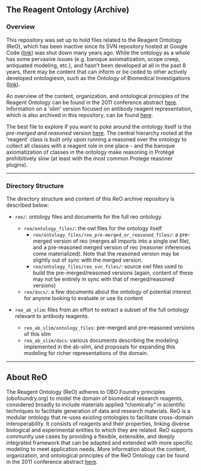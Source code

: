 ## The Reagent Ontology (Archive)

### Overview
This repository was set up to hold files related to the Reagent Ontology (ReO), which has been inactive since its SVN repository hosted at Google Code ([link](https://code.google.com/archive/p/reagent-ontology/)) was shut down many years ago. While the ontology as a whole has some pervasive issues (e.g. baroque axiomatization, scope creep, antiquated modeling, etc.), and hasn’t been developed at all in the past 8 years, there may be content that can inform or be ceded to other actively developed ontologiesm, such as the Ontology of Biomedical Investigations ([link](http://obi-ontology.org/)). 

An overview of the content, organization, and ontological principles of the Reagent Ontology can be found in the 2011 conference abstract [here](http://ceur-ws.org/Vol-833/paper32.pdf). Information on a 'slim' version focused on antibody reagent representation, which is also archived in this repository, can be found [here](https://code.google.com/archive/p/reagent-ontology/wikis/Antibodies.wiki).

The best file to explore if you want to poke around the ontology itself is the *pre-merged and reasoned* version [here](https://github.com/tis-lab/reagent-ontology/blob/master/reo/ontology_files/reo_pre-merged_or_reasoned_files/reo_reasoned_9-6-12.owl). The central hierarchy rooted at the 'reagent' class is built only upon running a reasoned over the ontology to collect all classes with a reagent role in one place - and the baroque axiomatization of classes in the ontology make reasoning in Protégé prohibitively slow (at least with the most common Protege reasoner plugins).



------------------------

### Directory Structure
The directory structure and content of this ReO archive repository is described below: 

- `reo/`: ontology files and documents for the full reo ontology. 
    - `reo/ontology_files/`: the owl files for the ontology itself
        - `reo/ontology_files/reo_pre-merged_or_reasoned_files/`: a pre-merged version of reo (merges all imports into a single owl file), and a pre-reasoned merged version of reo (reasoner inferences come materialized). Note that the reasoned version may be slightly out of sync with the merged version.
        - `reo/ontology_files/reo_svn_files/`: source owl files used to build the pre-merged/reasoned versions (again, content of these may not be entirely in sync with that of merged/reasoned versions)
    - `reo/docs/`: a few documents about the ontology of potential interest for anyone looking to evaluate or use its content

- `reo_ab_slim`: files from an effort to extract a subset of the full ontology relevant to antibody reagents.
    - `reo_ab_slim/ontology_files`:  pre-merged and pre-reasoned versions of this slim
    - `reo_ab_slim/docs`: various documents describing the modeling implemented in the ab-slim, and proposals for expanding this modeling for richer representations of the domain.


----------------------


## About ReO
The Reagent Ontology (ReO) adheres to OBO Foundry principles (obofoundry.org) to model the domain of biomedical research reagents, considered broadly to include materials applied “chemically” in scientific techniques to facilitate generation of data and research materials. ReO is a modular ontology that re-uses existing ontologies to facilitate cross-domain interoperability. It consists of reagents and their properties, linking diverse biological and experimental entities to which they are related. ReO supports community use cases by providing a flexible, extensible, and deeply integrated framework that can be adapted and extended with more specific modeling to meet application needs. More information about the content, organization, and ontological principles of the ReO Ontology can be found in the 2011 conference abstract [here](http://ceur-ws.org/Vol-833/paper32.pdf).

